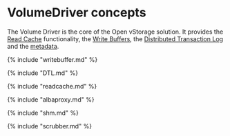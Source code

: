 # VolumeDriver concepts
The Volume Driver is the core of the Open vStorage solution. It provides the [Read Cache](#readcache) functionality, the [Write Buffers](#writebuffer), the [Distributed Transaction Log](#DTL) and the [metadata](#metadata).

{% include "writebuffer.md" %}

{% include "DTL.md" %}

{% include "readcache.md" %}

{% include "albaproxy.md" %}

{% include "shm.md" %}

{% include "scrubber.md" %}
